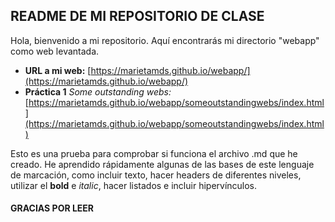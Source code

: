 ## **README** DE MI REPOSITORIO DE CLASE

Hola, bienvenido a mi repositorio. Aquí encontrarás mi directorio "webapp" como web levantada.

- **URL a mi web:** [https://marietamds.github.io/webapp/](https://marietamds.github.io/webapp/)
- **Práctica 1** *Some outstanding webs:* [https://marietamds.github.io/webapp/someoutstandingwebs/index.html](https://marietamds.github.io/webapp/someoutstandingwebs/index.html)

Esto es una prueba para comprobar si funciona el archivo .md que he creado. He aprendido rápidamente algunas de las bases de este lenguaje de marcación, como incluir texto, hacer headers de diferentes niveles, utilizar el **bold** e *italic*, hacer listados e incluir hipervínculos.

#### **GRACIAS POR LEER**